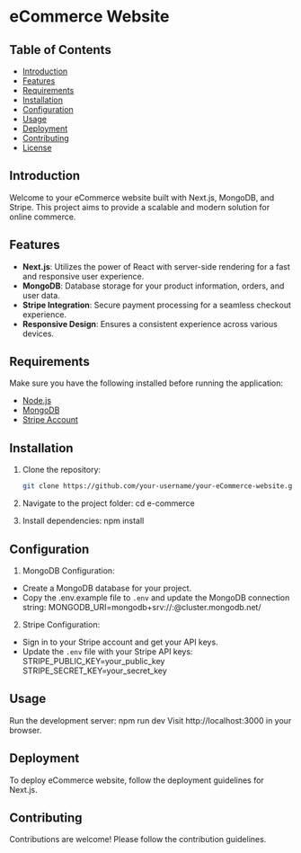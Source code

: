 #  eCommerce Website

## Table of Contents

- [Introduction](#introduction)
- [Features](#features)
- [Requirements](#requirements)
- [Installation](#installation)
- [Configuration](#configuration)
- [Usage](#usage)
- [Deployment](#deployment)
- [Contributing](#contributing)
- [License](#license)

## Introduction

Welcome to your eCommerce website built with Next.js, MongoDB, and Stripe. This project aims to provide a scalable and modern solution for online commerce.

## Features

- **Next.js**: Utilizes the power of React with server-side rendering for a fast and responsive user experience.
- **MongoDB**: Database storage for your product information, orders, and user data.
- **Stripe Integration**: Secure payment processing for a seamless checkout experience.
- **Responsive Design**: Ensures a consistent experience across various devices.

## Requirements

Make sure you have the following installed before running the application:

- [Node.js](https://nodejs.org/)
- [MongoDB](https://www.mongodb.com/)
- [Stripe Account](https://stripe.com/)

## Installation

1. Clone the repository:

   ```bash
   git clone https://github.com/your-username/your-eCommerce-website.git
   
2. Navigate to the project folder:
   cd e-commerce
3. Install dependencies:
   npm install
   
## Configuration

1. MongoDB Configuration:
 - Create a MongoDB database for your project.
 - Copy the .env.example file to `.env` and update the MongoDB connection string:
   MONGODB_URI=mongodb+srv://<username>:<password>@cluster.mongodb.net/<database>
   
2. Stripe Configuration:
  - Sign in to your Stripe account and get your API keys.
  - Update the `.env` file with your Stripe API keys:
     STRIPE_PUBLIC_KEY=your_public_key
     STRIPE_SECRET_KEY=your_secret_key
 
## Usage

Run the development server:
  npm run dev
  Visit http://localhost:3000 in your browser.
  
## Deployment
To deploy eCommerce website, follow the deployment guidelines for Next.js.

## Contributing

Contributions are welcome! Please follow the contribution guidelines.

